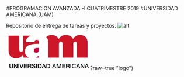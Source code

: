 #PROGRAMACION AVANZADA -I CUATRIMESTRE 2019
#UNIVERSIDAD AMERICANA (UAM)

Repositorio de entrega de tareas y proyectos.
![alt](![(http://img/logo.png))

![Alt uam](img/logo.png)?raw=true "logo")